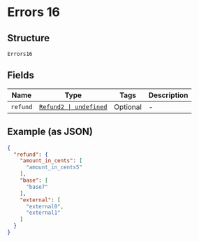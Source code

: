 
# Errors 16

## Structure

`Errors16`

## Fields

| Name | Type | Tags | Description |
|  --- | --- | --- | --- |
| `refund` | [`Refund2 \| undefined`](../../doc/models/refund-2.md) | Optional | - |

## Example (as JSON)

```json
{
  "refund": {
    "amount_in_cents": [
      "amount_in_cents5"
    ],
    "base": [
      "base7"
    ],
    "external": [
      "external0",
      "external1"
    ]
  }
}
```

